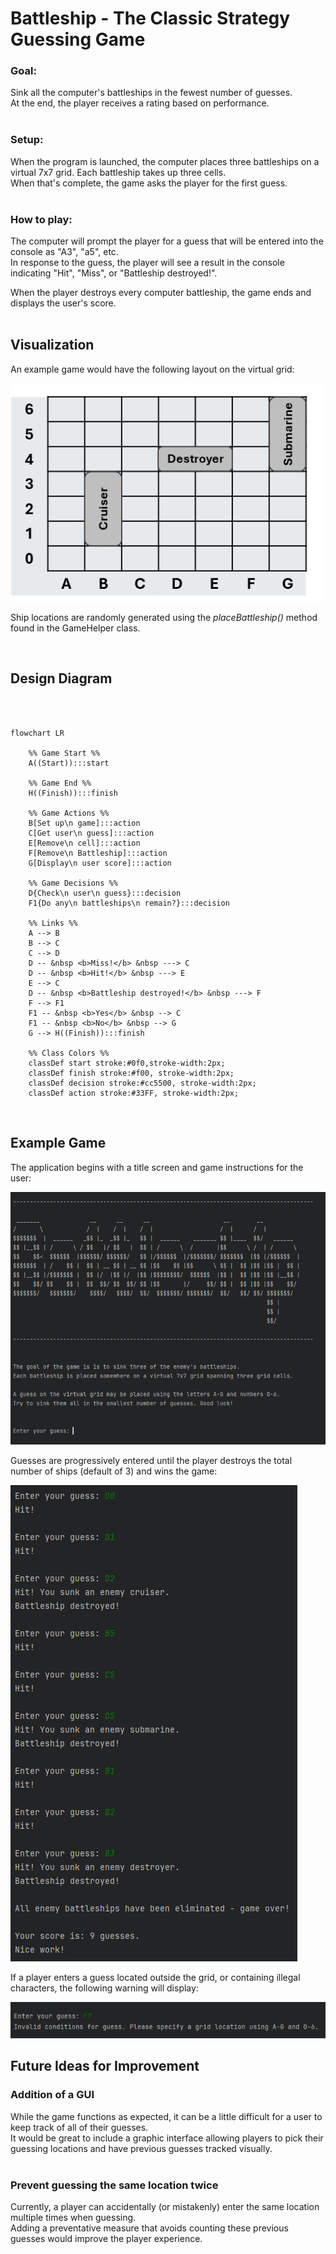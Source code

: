 # Battleship - The Classic Strategy Guessing Game

### **Goal:**
Sink all the computer's battleships in the fewest number of guesses.  
At the end, the player receives a rating based on performance.  
<br>

### **Setup:**
When the program is launched, the computer places three battleships on a virtual
7x7 grid. Each battleship takes up three cells.  
When that's complete, the game asks the player for the first guess.  
<br>

### **How to play:**
The computer will prompt the player for a guess that will be entered into
the console as "A3", "a5", etc.  
In response to the guess, the player will see a result in the console
indicating "Hit", "Miss", or "Battleship destroyed!".

When the player destroys every computer battleship, the game ends and displays the user's score.
<br>
<br>

## Visualization

An example game would have the following layout on the virtual grid:

<img src="Pictures/Battleship Grid.png"/>

Ship locations are randomly generated using the _placeBattleship()_ method found in the GameHelper class.

<br>

## Design Diagram


```mermaid



flowchart LR
    
    %% Game Start %%
    A((Start)):::start
    
    %% Game End %% 
    H((Finish)):::finish
    
    %% Game Actions %%
    B[Set up\n game]:::action
    C[Get user\n guess]:::action
    E[Remove\n cell]:::action
    F[Remove\n Battleship]:::action
    G[Display\n user score]:::action
    
    %% Game Decisions %%
    D{Check\n user\n guess}:::decision
    F1{Do any\n battleships\n remain?}:::decision
    
    %% Links %%
    A --> B  
    B --> C
    C --> D
    D -- &nbsp <b>Miss!</b> &nbsp ---> C
    D -- &nbsp <b>Hit!</b> &nbsp ---> E
    E --> C
    D -- &nbsp <b>Battleship destroyed!</b> &nbsp ---> F
    F --> F1
    F1 -- &nbsp <b>Yes</b> &nbsp --> C
    F1 -- &nbsp <b>No</b> &nbsp --> G
    G --> H((Finish)):::finish

    %% Class Colors %%
    classDef start stroke:#0f0,stroke-width:2px;
    classDef finish stroke:#f00, stroke-width:2px;
    classDef decision stroke:#cc5500, stroke-width:2px;
    classDef action stroke:#33FF, stroke-width:2px;
```

<br>

## Example Game

The application begins with a title screen and game instructions for the user:


<img src="Pictures/Battleship Sample Run 1.png"/>

<br>

Guesses are progressively entered until the player destroys the total number of ships
(default of 3) and wins the game:

<img src="Pictures/Battleship Sample Run 2.png"/>

<br>

If a player enters a guess located outside the grid, or containing illegal characters, 
the following warning will display:

<img src="Pictures/Battleship Sample Run 3.png"/>

<br>

## Future Ideas for Improvement

### **Addition of a GUI**  
While the game functions as expected, it can be a little difficult for a user to keep track of all of their guesses.  
It would be great to include a graphic interface allowing players to pick their guessing locations and have previous 
guesses tracked visually.  
<br>

### **Prevent guessing the same location twice**
Currently, a player can accidentally (or mistakenly) enter the same location multiple times when guessing.  
Adding a preventative measure that avoids counting these previous guesses would improve the player experience. 

